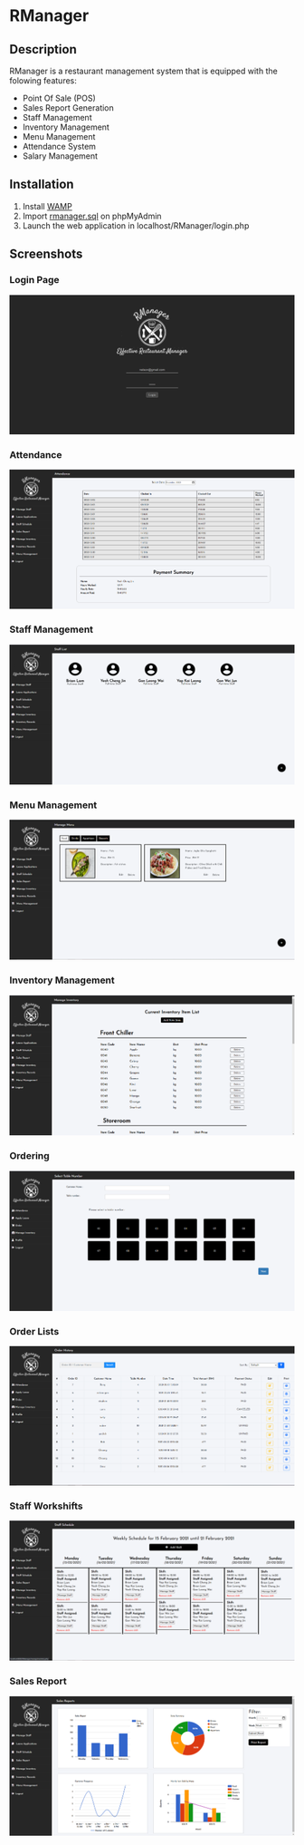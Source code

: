 # RManager #

## Description ##
RManager is a restaurant management system that is equipped with the folowing features:
* Point Of Sale (POS)
* Sales Report Generation
* Staff Management
* Inventory Management
* Menu Management
* Attendance System
* Salary Management

## Installation ##
1. Install [WAMP](https://www.wampserver.com/en/download-wampserver-64bits/)
2. Import [rmanager.sql](https://github.com/NelsonGan/RManager/blob/main/database/rmanager.sql) on phpMyAdmin
3. Launch the web application in localhost/RManager/login.php

## Screenshots ##
### Login Page ###
![image](https://raw.githubusercontent.com/NelsonGan/RManager/main/images/login.png)

### Attendance ###
![image](https://raw.githubusercontent.com/NelsonGan/RManager/main/images/attendance.png)

### Staff Management ###
![image](https://raw.githubusercontent.com/NelsonGan/RManager/main/images/stafflist.png)

### Menu Management ###
![image](https://raw.githubusercontent.com/NelsonGan/RManager/main/images/menu.png)

### Inventory Management ###
![image](https://raw.githubusercontent.com/NelsonGan/RManager/main/images/inventory.png)

### Ordering ###
![image](https://raw.githubusercontent.com/NelsonGan/RManager/main/images/order.png)

### Order Lists ###
![image](https://raw.githubusercontent.com/NelsonGan/RManager/main/images/orderlist.png)

### Staff Workshifts ####
![image](https://raw.githubusercontent.com/NelsonGan/RManager/main/images/schedule.png)

### Sales Report ###
![image](https://raw.githubusercontent.com/NelsonGan/RManager/main/images/report.png)

